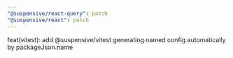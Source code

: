 ```yaml
---
"@suspensive/react-query": patch
"@suspensive/react": patch
---
```


feat(vitest): add @suspensive/vitest generating named config automatically by packageJson.name
